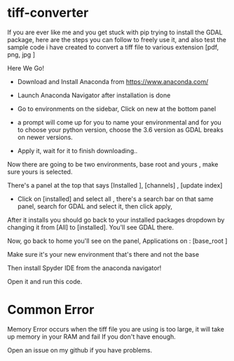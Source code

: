 # tiff-converter


If you are ever like me and you get stuck with pip trying to install the GDAL package, here are the steps you can follow to freely use it, and also test the sample code
i have created to convert a tiff file to various extension [pdf, png, jpg ] 

Here We Go!

- Download and Install Anaconda from https://www.anaconda.com/

- Launch Anaconda Navigator after installation is done 

- Go to environments on the sidebar, Click on new at the bottom panel

- a prompt will come up for you to name your environmental and for you to choose your python version, choose the 3.6 version as GDAL breaks on newer versions. 

- Apply it, wait for it to finish downloading.. 

Now there are going to be two environments, base root and yours , make sure yours is selected. 

There's a panel at the top that says 
[Installed ], [channels] , [update index] 

- Click on [installed] and select all  , there's a search bar on that same panel, search for GDAL and select it, then click apply, 


After it installs you should go back to your installed packages dropdown by changing it from [All] to [installed]. You'll see GDAL there. 

Now, go back to home you'll see on the panel, Applications on : [base_root ] 

Make sure it's your new environment that's there and not the base

Then install Spyder IDE from the anaconda navigator! 


Open it and run this code.


# Common Error
Memory Error occurs when the tiff file you are using is too large, it will take up memory in your RAM and fail If you don't have enough.

Open an issue on my github if you have problems.

